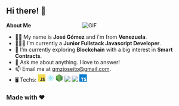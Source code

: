 <h2> Hi there! 👋 </h2>
<img align="right" width=300 alt="GIF" src="https://c.tenor.com/geN4oR8cYvUAAAAM/cat-typing.gif" />

**About Me**

- 🙋‍♂️ My name is **José Gómez** and i'm from **Venezuela**.
- 👨🏽‍💻 I’m currently a **Junior Fullstack Javascript Developer**.
- 🌱 I’m currently exploring **Blockchain** with a big interest in **Smart Contracts**. 
- 💬 Ask me about anything. I love to answer!
- 📫 Email me at [gmzjoseito@gmail.com](mailto:gmzjoseito@gmail.com).
- 🖥️ Techs: <img height="20" src="https://raw.githubusercontent.com/github/explore/80688e429a7d4ef2fca1e82350fe8e3517d3494d/topics/javascript/javascript.png">     <img height="20" src="https://raw.githubusercontent.com/github/explore/80688e429a7d4ef2fca1e82350fe8e3517d3494d/topics/react/react.png">     <img height="20" src="https://raw.githubusercontent.com/github/explore/80688e429a7d4ef2fca1e82350fe8e3517d3494d/topics/nodejs/nodejs.png">     <img height="20" src="https://user-images.githubusercontent.com/101375723/157802035-0b453aca-abc0-4d1f-8cf5-c77d254163e9.png">    <img height="20" src="https://user-images.githubusercontent.com/101375723/157802164-ebacc51b-75b9-41c1-9526-d52c93f8cb05.png">     <img height="20" src="https://raw.githubusercontent.com/github/explore/80688e429a7d4ef2fca1e82350fe8e3517d3494d/topics/typescript/typescript.png">

<h3>Made with ❤️</h3>
